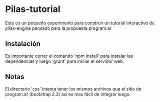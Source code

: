 Pilas-tutorial
==============

Este es un pequeño experimento para construir un tutorial
interactivo de pilas-engine pensado para la 
propuesta program.ar

Instalación
-----------

Es importante correr el comando 'npm install'
para instalar las dependencias y luego
'grunt' para iniciar el servidor web.

Notas
-----

El directorio 'css' intenta tener los mismos archivos
que el sitio de program.ar (bootstrap 2.3) así es mas
fácil de integrar luego.